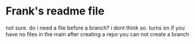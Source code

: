 # Frank's readme file

not sure. do i need a file before a branch? i dont think so. 
turns on if you have no files in the main after creating a repo you can not create a branch

